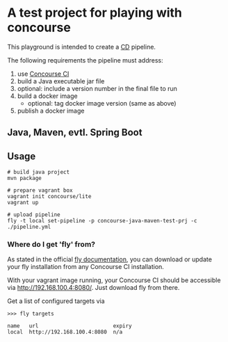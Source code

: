 
# A test project for playing with concourse

This playground is intended to create a [CD](http://guide.agilealliance.org/guide/cd.html) pipeline.

The following requirements the pipeline must address:

1. use [Concourse CI](https://concourse-ci.org/)
2. build a Java executable jar file
3. optional: include a version number in the final file to run
4. build a docker image
   * optional: tag docker image version (same as above)
5. publish a docker image

## Java, Maven, evtl. Spring Boot

## Usage

```
# build java project
mvn package

# prepare vagrant box
vagrant init concourse/lite
vagrant up

# upload pipeline
fly -t local set-pipeline -p concourse-java-maven-test-prj -c ./pipeline.yml
```

### Where do I get 'fly' from?

As stated in the official [fly documentation](https://concourse-ci.org/fly.html),
you can download or update your fly installation from any Concourse CI installation.

With your vagrant image running, your Concourse CI should be accessible via http://192.168.100.4:8080/.
Just download fly from there.

Get a list of configured targets via

```
>>> fly targets

name   url                        expiry
local  http://192.168.100.4:8080  n/a

```